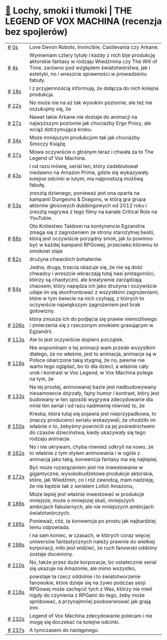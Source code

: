 # [🔗](https://www.youtube.com/watch?v=u75aPem_YQY) Lochy, smoki i tłumoki | THE LEGEND OF VOX MACHINA (recenzja bez spojlerów)

<table>
    <tr id="t0">
        <td><a href="#t0">#</a>&nbsp;<a href="https://www.youtube.com/watch?v=u75aPem_YQY&t=0">0s</a></td>
        <td>Love Devon Robots, Invincible, Castlevania czy Arkane.</td>
    </tr>
    <tr id="t4">
        <td><a href="#t4">#</a>&nbsp;<a href="https://www.youtube.com/watch?v=u75aPem_YQY&t=4">4s</a></td>
        <td>Wymieniam cztery tytuły i każdy z nich bije produkcję aktorskie fantasy w rodzaju Wiedźmina czy The Will of Time, zarówno pod względem światotwórstwa, jak i estetyki, no i wreszcie sprawności w prowadzeniu fabuły.</td>
    </tr>
    <tr id="t18">
        <td><a href="#t18">#</a>&nbsp;<a href="https://www.youtube.com/watch?v=u75aPem_YQY&t=18">18s</a></td>
        <td>I z przyjemnością informuję, że dołącza do nich kolejna produkcja.</td>
    </tr>
    <tr id="t22">
        <td><a href="#t22">#</a>&nbsp;<a href="https://www.youtube.com/watch?v=u75aPem_YQY&t=22">22s</a></td>
        <td>No może nie na aż tak wysokim poziomie, ale też nie oszukujmy się, że</td>
    </tr>
    <tr id="t27">
        <td><a href="#t27">#</a>&nbsp;<a href="https://www.youtube.com/watch?v=u75aPem_YQY&t=27">27s</a></td>
        <td>Nawet takie Arkane nie dostaje do animacji na najwyższym poziomie jak chociażby Ergo Proxy, ale wciąż dotrzymująca kroku.</td>
    </tr>
    <tr id="t34">
        <td><a href="#t34">#</a>&nbsp;<a href="https://www.youtube.com/watch?v=u75aPem_YQY&t=34">34s</a></td>
        <td>Może mniejszym produkcjom tak jak chociażby Smoczy Książę.</td>
    </tr>
    <tr id="t37">
        <td><a href="#t37">#</a>&nbsp;<a href="https://www.youtube.com/watch?v=u75aPem_YQY&t=37">37s</a></td>
        <td>Mowa oczywiście o głośnym teraz i chwała za to The Legend of Vox Machina.</td>
    </tr>
    <tr id="t43">
        <td><a href="#t43">#</a>&nbsp;<a href="https://www.youtube.com/watch?v=u75aPem_YQY&t=43">43s</a></td>
        <td>I od razu mówię, serial ten, który zadebiutował niedawno na Amazon Prime, gdzie się wykazywały kolejne odcinki w lutym, ma najprostszą możliwą fabułę.</td>
    </tr>
    <tr id="t53">
        <td><a href="#t53">#</a>&nbsp;<a href="https://www.youtube.com/watch?v=u75aPem_YQY&t=53">53s</a></td>
        <td>zresztą dziwnego, ponieważ jest ona oparta na kampanii Dungeons & Dragons, w którą gra grupa aktorów głosowych dubbingowych od 2012 roku i zresztą nagrywa z tego filmy na kanale Critical Role na YouTubie.</td>
    </tr>
    <tr id="t68">
        <td><a href="#t68">#</a>&nbsp;<a href="https://www.youtube.com/watch?v=u75aPem_YQY&t=68">68s</a></td>
        <td>Oto Królestwo Taldorei na kontynencie Egzandria zmaga się z zagrożeniem ze strony starożytnej bestii, którą jest oczywiście porządny smok, jak to powinno być w każdej kampanii RPGowej, przeciwko któremu to smokowi staje</td>
    </tr>
    <tr id="t82">
        <td><a href="#t82">#</a>&nbsp;<a href="https://www.youtube.com/watch?v=u75aPem_YQY&t=82">82s</a></td>
        <td>drużyna chwackich bohaterów.</td>
    </tr>
    <tr id="t84">
        <td><a href="#t84">#</a>&nbsp;<a href="https://www.youtube.com/watch?v=u75aPem_YQY&t=84">84s</a></td>
        <td>Jedna, druga, trzecia okazuje się, że nie są dość chwadcy i wreszcie wkraczają tutaj nasi protagoniści, którzy są chaotyczni, ale kreatywnie zarządzają chaosem, który napędza ich jako drużyna i oczywiście udaje im się skonfrontować z wszystkimi zagrożeniami, które w tym świecie na nich czyhają, z których to oczywiście największym zagrożeniem jest brak gotowizny.</td>
    </tr>
    <tr id="t106">
        <td><a href="#t106">#</a>&nbsp;<a href="https://www.youtube.com/watch?v=u75aPem_YQY&t=106">106s</a></td>
        <td>która zmusza ich do podjęcia się prawie niemożliwego i zmierzenia się z rzeczonym smokiem grasującym w Egzandrii.</td>
    </tr>
    <tr id="t113">
        <td><a href="#t113">#</a>&nbsp;<a href="https://www.youtube.com/watch?v=u75aPem_YQY&t=113">113s</a></td>
        <td>Ale to jest oczywiście dopiero początek.</td>
    </tr>
    <tr id="t116">
        <td><a href="#t116">#</a>&nbsp;<a href="https://www.youtube.com/watch?v=u75aPem_YQY&t=116">116s</a></td>
        <td>Nie wspominam o tej animacji wam przede wszystkim dlatego, że no właśnie, jest to animacja, animacje są w Polsce obarczone taką stygmą, że no, pewnie nie warto tego oglądać, bo to dla dzieci, a właśnie cały urok i kontrast w Vox Legend, w Vox Machina polega na tym, że</td>
    </tr>
    <tr id="t133">
        <td><a href="#t133">#</a>&nbsp;<a href="https://www.youtube.com/watch?v=u75aPem_YQY&t=133">133s</a></td>
        <td>Na tej prostej, animowanej bazie jest nadbudowywany niesamowicie dojrzały, fajny humor i kontrast, który jest budowany w ten sposób wygrywa zdecydowanie dla mnie ten serial i od razu nadmienię również to, że</td>
    </tr>
    <tr id="t150">
        <td><a href="#t150">#</a>&nbsp;<a href="https://www.youtube.com/watch?v=u75aPem_YQY&t=150">150s</a></td>
        <td>Kreska, która tutaj się pojawia jest nieprzypadkowa, to znaczy producenci serialu wskazywali, że chodziło im właśnie o to, żebyśmy powrócili za jej pośrednictwem do czasów dzieciństwa, kiedy ukazywały się tego rodzaju animacje.</td>
    </tr>
    <tr id="t162">
        <td><a href="#t162">#</a>&nbsp;<a href="https://www.youtube.com/watch?v=u75aPem_YQY&t=162">162s</a></td>
        <td>No i nie ukrywam, chyba również odkryli na nowo, że to właśnie z tym stylem animowania i w ogóle z animacją jako taką, konwencja fantasy ma się najlepiej.</td>
    </tr>
    <tr id="t172">
        <td><a href="#t172">#</a>&nbsp;<a href="https://www.youtube.com/watch?v=u75aPem_YQY&t=172">172s</a></td>
        <td>Być może rozwiązaniem jest nie inwestowanie w gigantyczne, wysokobudżetowe produkcje aktorskie, które, jak Wiedźmin, co i róż zawodzą, mam nadzieję, że nie będzie tak z serialem Lotlot Amazonu,</td>
    </tr>
    <tr id="t186">
        <td><a href="#t186">#</a>&nbsp;<a href="https://www.youtube.com/watch?v=u75aPem_YQY&t=186">186s</a></td>
        <td>Może lepiej jest właśnie inwestować w produkcje mniejsze, może o mniejszej skali, mniejszych ambicjach fabularnych, ale nie mniejszych ambicjach światotwórczych.</td>
    </tr>
    <tr id="t195">
        <td><a href="#t195">#</a>&nbsp;<a href="https://www.youtube.com/watch?v=u75aPem_YQY&t=195">195s</a></td>
        <td>Ponieważ, cóż, ta konwencja po prostu jak najbardziej temu odpowiada.</td>
    </tr>
    <tr id="t198">
        <td><a href="#t198">#</a>&nbsp;<a href="https://www.youtube.com/watch?v=u75aPem_YQY&t=198">198s</a></td>
        <td>I na sam koniec, w czasach, w których coraz więcej uniwersów fantastycznych należy prawnie do wielkiej korporacji, miło jest widzieć, że ruch fanowski oddolny zostaje doceniony.</td>
    </tr>
    <tr id="t210">
        <td><a href="#t210">#</a>&nbsp;<a href="https://www.youtube.com/watch?v=u75aPem_YQY&t=210">210s</a></td>
        <td>No, także przez duże korporacje, bo ostatecznie serial się ukazuje na Amazonie, ale mimo wszystko,</td>
    </tr>
    <tr id="t216">
        <td><a href="#t216">#</a>&nbsp;<a href="https://www.youtube.com/watch?v=u75aPem_YQY&t=216">216s</a></td>
        <td>powstaje ta rzecz oddolnie i to światotworzenie fanowskie, które dzieje się na żywo podczas sesji RPGowej może zachęcić tych z Was, którzy nie mieli nigdy do czynienia z RPGami do tego, żeby może spróbować, a przynajmniej poobserwować jak grają inni.</td>
    </tr>
    <tr id="t232">
        <td><a href="#t232">#</a>&nbsp;<a href="https://www.youtube.com/watch?v=u75aPem_YQY&t=232">232s</a></td>
        <td>Legend of Vox Machina zdecydowanie polecam i nie mogę się doczekać na kolejne odcinki.</td>
    </tr>
    <tr id="t237">
        <td><a href="#t237">#</a>&nbsp;<a href="https://www.youtube.com/watch?v=u75aPem_YQY&t=237">237s</a></td>
        <td>A tymczasem do następnego.</td>
    </tr>
</table>